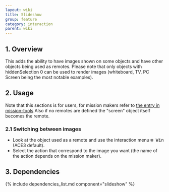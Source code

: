 ```yaml
---
layout: wiki
title: Slideshow
group: feature
category: interaction
parent: wiki
---
```


## 1. Overview
This adds the ability to have images shown on some objects and have other objects being used as remotes.
Please note that only objects with hiddenSelection 0 can be used to render images (whiteboard, TV, PC Screen being the most notable examples).

## 2. Usage
Note that this sections is for users, for mission makers refer to [the entry in mission-tools](../missionmaker/mission-tools.html)
Also if no remotes are defined the "screen" object itself becomes the remote.

### 2.1 Switching between images
- Look at the object used as a remote and use the interaction menu <kbd>⊞&nbsp;Win</kbd> (ACE3 default).
- Select the action that correspond to the image you want (the name of the action depends on the mission maker).

## 3. Dependencies

{% include dependencies_list.md component="slideshow" %}
